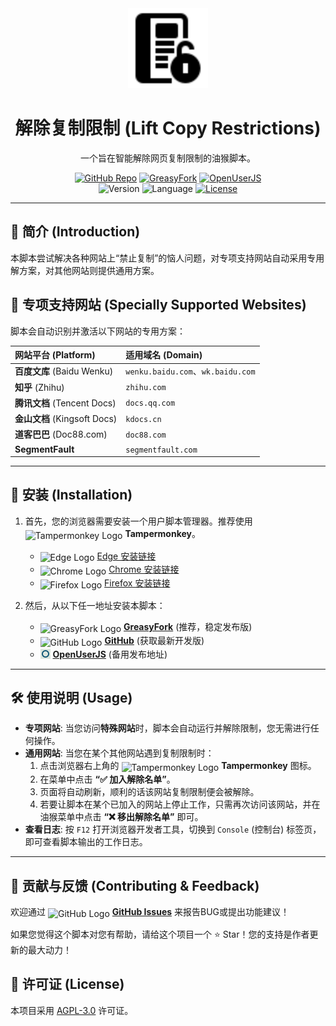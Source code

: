 <div align="center">
  <img src="https://github.com/zhumengstarsandsea/Lift_Copy_Restrictions/blob/main/logo.png" width="128" height="128" alt="Project Logo">
  <h1>解除复制限制 (Lift Copy Restrictions)</h1>
  <p>一个旨在智能解除网页复制限制的油猴脚本。</p>
  
  <p>
     <a href="https://github.com/zhumengstarsandsea/Lift_Copy_Restrictions">
      <img src="https://img.shields.io/badge/GitHub-仓库-blue?style=flat-square&logo=github" alt="GitHub Repo"></a>
    </a>
    <a href="https://greasyfork.org/zh-CN/scripts/543456-%E8%A7%A3%E9%99%A4%E5%A4%8D%E5%88%B6%E9%99%90%E5%88%B6-lift-copy-restrictions"> <img src="https://img.shields.io/badge/GreasyFork-发布-green?style=flat-square&logo=git" alt="GreasyFork"></a>
    </a>
    <a href="https://openuserjs.org/scripts/%E9%80%90%E6%A2%A6%E6%98%9F%E8%BE%B0%E5%A4%A7%E6%B5%B7/%E8%A7%A3%E9%99%A4%E5%A4%8D%E5%88%B6%E9%99%90%E5%88%B6_Lift_Copy_Restrictions"> <img src="https://img.shields.io/badge/OpenUserJS-发布-orange?style=flat-square&logo=javascript" alt="OpenUserJS"></a>
    </a>
    <br>
    <img src="https://img.shields.io/github/package-json/v/zhumengstarsandsea/Lift_Copy_Restrictions?style=flat-square" alt="Version">
    <img src="https://img.shields.io/badge/JavaScript-100%25-yellow?style=flat-square" alt="Language">
    <a href="https://github.com/zhumengstarsandsea/Lift_Copy_Restrictions/blob/main/LICENSE">
      <img src="https://img.shields.io/github/license/zhumengstarsandsea/Lift_Copy_Restrictions?style=flat-square" alt="License">
    </a>
  </p>
</div>

---

## 📖 简介 (Introduction)

本脚本尝试解决各种网站上“禁止复制”的恼人问题，对专项支持网站自动采用专用解方案，对其他网站则提供通用方案。


## 🎯 专项支持网站 (Specially Supported Websites)

脚本会自动识别并激活以下网站的专用方案：

| 网站平台 (Platform) | 适用域名 (Domain) |
| :--- | :--- |
| **百度文库** (Baidu Wenku) | `wenku.baidu.com`、`wk.baidu.com` |
| **知乎** (Zhihu) | `zhihu.com` |
| **腾讯文档** (Tencent Docs) | `docs.qq.com` |
| **金山文档** (Kingsoft Docs) | `kdocs.cn` |
| **道客巴巴** (Doc88.com) | `doc88.com` |
| **SegmentFault** | `segmentfault.com` |

---

## 🚀 安装 (Installation)

1.  首先，您的浏览器需要安装一个用户脚本管理器。推荐使用 <img src="https://www.tampermonkey.net/images/icon.png" height="16" alt="Tampermonkey Logo" style="vertical-align: -0.2em;"> **Tampermonkey**。
    * <img src="https://upload.wikimedia.org/wikipedia/commons/9/98/Microsoft_Edge_logo_%282019%29.svg" height="16" alt="Edge Logo" style="vertical-align: -0.2em;"> [Edge 安装链接](https://microsoftedge.microsoft.com/addons/detail/tampermonkey/iikmkjmpaadaobahmlepeloendndfphd)
    * <img src="https://upload.wikimedia.org/wikipedia/commons/e/e1/Google_Chrome_icon_%28February_2022%29.svg" height="16" alt="Chrome Logo" style="vertical-align: -0.2em;"> [Chrome 安装链接](https://chrome.google.com/webstore/detail/tampermonkey/dhdgffkkebhmkfjojejmpbldmpobfkfo)
    * <img src="https://upload.wikimedia.org/wikipedia/commons/a/a0/Firefox_logo%2C_2019.svg" height="16" alt="Firefox Logo" style="vertical-align: -0.2em;"> [Firefox 安装链接](https://addons.mozilla.org/firefox/addon/tampermonkey/)

3.  然后，从以下任一地址安装本脚本：

    *  <img src="https://github.com/greasyfork-org/greasyfork/blob/main/public/images/blacklogo32.png" height="16" alt="GreasyFork Logo" style="vertical-align: -0.2em;"> **[GreasyFork](https://greasyfork.org/zh-CN/scripts/543456-%E8%A7%A3%E9%99%A4%E5%A4%8D%E5%88%B6%E9%99%90%E5%88%B6-lift-copy-restrictions)** (推荐，稳定发布版)
    * <img src="https://github.com/fluidicon.png" height="16" alt="GitHub Logo" style="vertical-align: -0.2em;"> **[GitHub](https://github.com/zhumengstarsandsea/Lift_Copy_Restrictions/releases/tag/new)** (获取最新开发版)
    *  <img src="https://github.com/OpenUserJS/OpenUserJS.org/blob/master/public/images/favicon32.png" height="16" alt="OpenUserJS Logo" style="vertical-align: -0.2em;"> **[OpenUserJS](https://openuserjs.org/scripts/%E9%80%90%E6%A2%A6%E6%98%9F%E8%BE%B0%E5%A4%A7%E6%B5%B7/%E8%A7%A3%E9%99%A4%E5%A4%8D%E5%88%B6%E9%99%90%E5%88%B6_Lift_Copy_Restrictions)** (备用发布地址)
---

## 🛠️ 使用说明 (Usage)

-   **专项网站**: 当您访问**特殊网站**时，脚本会自动运行并解除限制，您无需进行任何操作。
-   **通用网站**: 当您在某个其他网站遇到复制限制时：
    1.  点击浏览器右上角的 <img src="https://www.tampermonkey.net/images/icon.png" height="16" alt="Tampermonkey Logo" style="vertical-align: -0.2em;"> **Tampermonkey** 图标。
    2.  在菜单中点击 **“✅ 加入解除名单”**。
    3.  页面将自动刷新，顺利的话该网站复制限制便会被解除。
    4.  若要让脚本在某个已加入的网站上停止工作，只需再次访问该网站，并在油猴菜单中点击 **“❌ 移出解除名单”** 即可。
-   **查看日志**: 按 `F12` 打开浏览器开发者工具，切换到 `Console` (控制台) 标签页，即可查看脚本输出的工作日志。

---

## 🤝 贡献与反馈 (Contributing & Feedback)

欢迎通过 <img src="https://github.com/fluidicon.png" height="16" alt="GitHub Logo" style="vertical-align: -0.2em;"> **[GitHub Issues](https://github.com/zhumengstarsandsea/Lift_Copy_Restrictions/issues)** 来报告BUG或提出功能建议！

如果您觉得这个脚本对您有帮助，请给这个项目一个 ⭐ Star！您的支持是作者更新的最大动力！

## 📄 许可证 (License)

本项目采用 [AGPL-3.0](https://github.com/zhumengstarsandsea/Lift_Copy_Restrictions/blob/main/LICENSE) 许可证。
